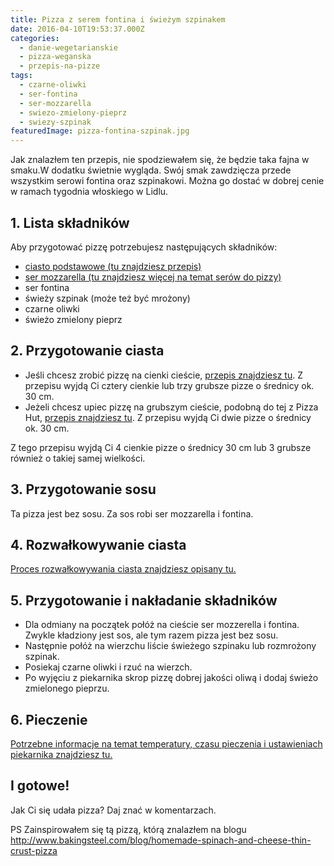 ```yaml
---
title: Pizza z serem fontina i świeżym szpinakem
date: 2016-04-10T19:53:37.000Z
categories: 
  - danie-wegetarianskie
  - pizza-weganska
  - przepis-na-pizze
tags: 
  - czarne-oliwki
  - ser-fontina
  - ser-mozzarella
  - swiezo-zmielony-pieprz
  - swiezy-szpinak
featuredImage: pizza-fontina-szpinak.jpg
---
```


Jak znalazłem ten przepis, nie spodziewałem się, że będzie taka fajna w smaku.W dodatku świetnie wygląda. Swój smak zawdzięcza przede wszystkim serowi fontina oraz szpinakowi. Można go dostać w dobrej cenie w ramach tygodnia włoskiego w Lidlu.

## 1\. Lista składników

Aby przygotować pizzę potrzebujesz następujących składników:

- <a title="Przepis na ciasto podstawowe" href="/przepis-na-ciasto-na-pizze/">ciasto podstawowe (tu znajdziesz przepis)</a>
- <a title="Ser do pizzy" href="/jaki-ser-wybrac-do-pizzy/">ser mozzarella (tu znajdziesz więcej na temat serów do pizzy)</a>
- ser fontina
- świeży szpinak (może też być mrożony)
- czarne oliwki
- świeżo zmielony pieprz

## 2\. Przygotowanie ciasta

- Jeśli chcesz zrobić pizzę na cienki cieście, <a title="Przepis na ciasto podstawowe" href="/przepis-na-ciasto-na-pizze/">przepis znajdziesz tu</a>. Z przepisu wyjdą Ci cztery cienkie lub trzy grubsze pizze o średnicy ok. 30 cm.
- Jeżeli chcesz upiec pizzę na grubszym cieście, podobną do tej z Pizza Hut, <a title="Przepis na pizzę na grubym cieście" href="/jak-zrobic-ciasto-na-pizze-jak-w-pizza-hut/">przepis znajdziesz tu</a>. Z przepisu wyjdą Ci dwie pizze o średnicy ok. 30 cm.

Z tego przepisu wyjdą Ci 4 cienkie pizze o średnicy 30 cm lub 3 grubsze również o takiej samej wielkości.

## 3\. Przygotowanie sosu

Ta pizza jest bez sosu. Za sos robi ser mozzarella i fontina.

## 4\. Rozwałkowywanie ciasta

<a title="Rozwałkowywanie ciasta" href="/jak-walkowac-ciasto-pizzy/">Proces rozwałkowywania ciasta znajdziesz opisany tu.</a>

## 5\. Przygotowanie i nakładanie składników

- Dla odmiany na początek połóż na cieście ser mozzerella i fontina. Zwykle kładziony jest sos, ale tym razem pizza jest bez sosu.
- Następnie połóż na wierzchu liście świeżego szpinaku lub rozmrożony szpinak.
- Posiekaj czarne oliwki i rzuć na wierzch.
- Po wyjęciu z piekarnika skrop pizzę dobrej jakości oliwą i dodaj świeżo zmielonego pieprzu.

## 6\. Pieczenie

<a title="Jak ustawić piekarnik do pieczenia pizzy" href="/jak-ustawic-piekarnik-pieczenia-pizzy/">Potrzebne informacje na temat temperatury, czasu pieczenia i ustawieniach piekarnika znajdziesz tu.</a>

## I gotowe!

Jak Ci się udała pizza? Daj znać w komentarzach.

PS Zainspirowałem się tą pizzą, którą znalazłem na blogu http://www.bakingsteel.com/blog/homemade-spinach-and-cheese-thin-crust-pizza

